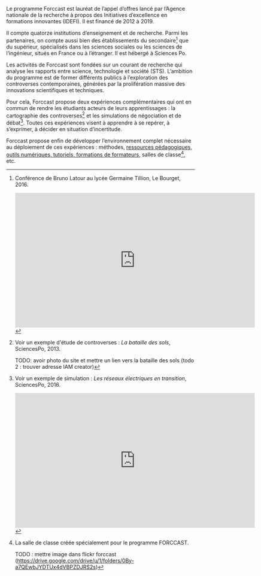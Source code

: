 Le programme Forccast est lauréat de l’appel d’offres lancé par l’Agence nationale de la recherche à propos des Initiatives d’excellence en formations innovantes (IDEFI). Il est financé de 2012 à 2019.

Il compte quatorze institutions d’enseignement et de recherche. Parmi les partenaires, on compte aussi bien des établissements du secondaire[^lien-lycees] que du supérieur, spécialisés dans les sciences sociales ou les sciences de l’ingénieur, situés en France ou à l’étranger. Il est hébergé à Sciences Po.

Les activités de Forccast sont fondées sur un courant de recherche qui analyse les rapports entre science, technologie et société (STS). L’ambition du programme est de former différents publics à l’exploration des controverses contemporaines, générées par la prolifération massive des innovations scientifiques et techniques.

Pour cela, Forccast propose deux expériences complémentaires qui ont en commun de rendre les étudiants acteurs de leurs apprentissages : la cartographie des controverses[^carto-controverses] et les simulations de négociation et de débat[^simulation]. Toutes ces expériences visent à apprendre à se repérer, à s’exprimer, à décider en situation d’incertitude.

Forccast propose enfin de développer l’environnement complet nécessaire au déploiement de ces expériences : méthodes, [ressources pédagogiques, outils numériques, tutoriels, formations de formateurs](/fr/resources), salles de classe[^salle-classe], etc.

[^lien-lycees]: Conférence de Bruno Latour au lycée Germaine Tillion, Le Bourget, 2016.

	<iframe src="https://player.vimeo.com/video/154046912?color=ffffff&byline=0&portrait=0" width="640" height="360" frameborder="0" webkitallowfullscreen mozallowfullscreen allowfullscreen></iframe>

[^carto-controverses]:

	Voir un exemple d'étude de controverses : *La bataille des sols*, SciencesPo, 2013.

	TODO: avoir photo du site et mettre un lien vers la bataille des sols (todo 2 : trouver adresse IAM creator)

[^simulation]:

	Voir un exemple de simulation : *Les réseaux électriques en transition*, SciencesPo, 2016.

	<iframe src="https://player.vimeo.com/video/207531778" width="640" height="360" frameborder="0" webkitallowfullscreen mozallowfullscreen allowfullscreen></iframe>
    
[^salle-classe]: 

	La salle de classe créée spécialement pour le programme FORCCAST.

	TODO : mettre image dans flickr forccast (https://drive.google.com/drive/u/1/folders/0By-a7QEwbJYDTUx4dVBPZDJRS2s)
